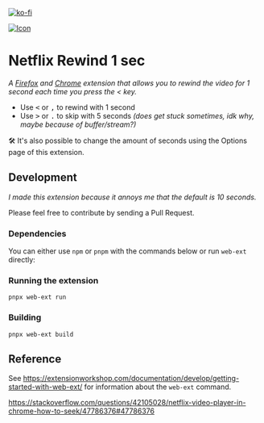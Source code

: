 [![ko-fi](https://ko-fi.com/img/githubbutton_sm.svg)](https://ko-fi.com/L3L0BR8QG)

[![Icon](https://addons.mozilla.org/user-media/addon_icons/2655/2655859-64.png?modified=71a2c23d)](https://addons.mozilla.org/en-US/firefox/addon/netflix-rewind-1-sec/)

# Netflix Rewind 1 sec
_A [Firefox](https://addons.mozilla.org/en-US/firefox/addon/netflix-rewind-1-sec/) and [Chrome](https://chrome.google.com/webstore/detail/netflix-rewind-1-sec/inpbafoldolmpeiebppjbckdpnkkhlej) extension that allows you to rewind the video for 1 second each time you press the < key._

- Use <kbd><</kbd> or <kbd>,</kbd> to rewind with 1 second
- Use <kbd>></kbd> or <kbd>.</kbd> to skip with 5 seconds _(does get stuck sometimes, idk why, maybe because of buffer/stream?)_

🛠️ It's also possible to change the amount of seconds using the Options page of this extension.

## Development
_I made this extension because it annoys me that the default is 10 seconds._

Please feel free to contribute by sending a Pull Request.

### Dependencies
You can either use `npm` or `pnpm` with the commands below or run `web-ext` directly:

### Running the extension
`pnpx web-ext run`

### Building
`pnpx web-ext build`

## Reference

See https://extensionworkshop.com/documentation/develop/getting-started-with-web-ext/ for information about the `web-ext` command.

https://stackoverflow.com/questions/42105028/netflix-video-player-in-chrome-how-to-seek/47786376#47786376
